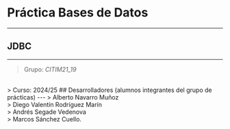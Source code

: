 # Práctica Bases de Datos
---
## JDBC
---
> Grupo: *CITIM21_19*
<br>
> Curso: 2024/25
## Desarrolladores (alumnos integrantes del grupo de prácticas)
---
> Alberto Navarro Muñoz
<br>
> Diego Valentín Rodríguez Marín
<br>
> Andrés Segade Vedenova
<br>
> Marcos Sánchez Cuello.
